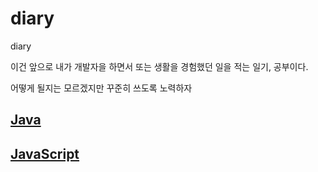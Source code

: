 # diary

diary

이건 앞으로 내가 개발자을 하면서 또는 생활을 경험했던 일을 적는 일기, 공부이다.

어떻게 될지는 모르겠지만 꾸준히 쓰도록 노력하자

## [Java](https://github.com/lugia574/diary/tree/main/study/java/md)

## [JavaScript](https://github.com/lugia574/diary/tree/main/study/JavaScript/md)
